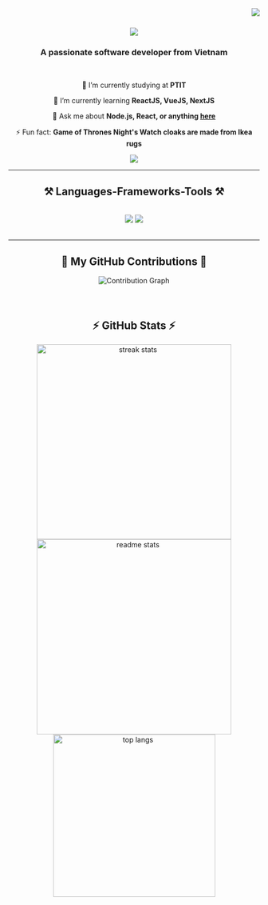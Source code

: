 <img align="right" src="https://visitor-badge.laobi.icu/badge?page_id=Dungha125.Dungha125" />

<h1 align="center">
    <img src="https://readme-typing-svg.herokuapp.com/?font=Righteous&size=35&center=true&vCenter=true&width=500&height=70&duration=4000&lines=Hi+There!+👋;+I'm+Dũng+Hà!;" />
</h1>

<h3 align="center">A passionate software developer from Vietnam</h3>

<br/>

<div align="center">
 
 🔭 I’m currently studying at **PTIT**
 
 🌱 I’m currently learning **ReactJS, VueJS, NextJS**

💬 Ask me about **Node.js, React, or anything [here](https://github.com/Dungha125/Dungha125/issues)**

⚡ Fun fact: **Game of Thrones Night's Watch cloaks are made from Ikea rugs**

</div>
 
<div align="center"> 
  <a href="mailto:dungha122405@gmail.com">
    <img src="https://img.shields.io/badge/Gmail-333333?style=for-the-badge&logo=gmail&logoColor=red" />
  </a>
</div>

 <hr/>
 
<h2 align="center">⚒️ Languages-Frameworks-Tools ⚒️</h2>
<br/>
<div align="center">
    <img src="https://skillicons.dev/icons?i=react,bootstrap,html,css,vscode,github,figma,tailwind,git" />
    <img src="https://skillicons.dev/icons?i=nodejs,python,javascript,typescript,c,java,nextjs" /><br>
</div>

<br/>
<hr/>

<div align="center">
 <h2 align="center">🚀 My GitHub Contributions 🚀</h2>

<div align="center" style="margin-bottom: 20px;">
    <img src="https://github-readme-activity-graph.vercel.app/graph?username=Dungha125&bg_color=0d1117&color=1E90FF&line=1E90FF&point=ffffff&area=true&hide_border=true" alt="Contribution Graph" />
</div>

<br/>

<h2 align="center">⚡ GitHub Stats ⚡</h2>
<div align="center">
  <img width=390 src="https://github-readme-streak-stats.vercel.app/?user=Dungha125&count_private=true&theme=blueberry&border_radius=10" alt="streak stats" />
  <img width=390 src="https://github-readme-stats.vercel.app/api?username=Dungha125&count_private=true&show_icons=true&theme=blueberry&border_radius=10" alt="readme stats" />
  <br/>
  <img width=325 align="center" src="https://github-readme-stats.vercel.app/api/top-langs/?username=Dungha125&hide=HTML&langs_count=8&layout=compact&theme=blueberry&border_radius=10&size_weight=0.5&count_weight=0.5" alt="top langs" />
</div>

<br/><br/>

<br/>
